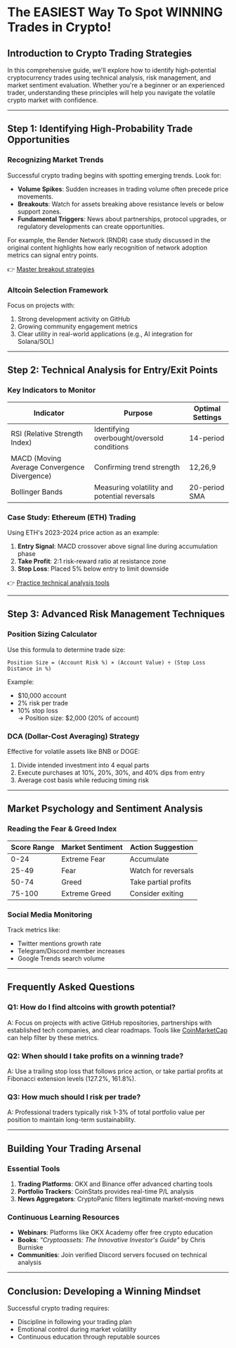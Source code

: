 # The EASIEST Way To Spot WINNING Trades in Crypto!

## Introduction to Crypto Trading Strategies  
In this comprehensive guide, we'll explore how to identify high-potential cryptocurrency trades using technical analysis, risk management, and market sentiment evaluation. Whether you're a beginner or an experienced trader, understanding these principles will help you navigate the volatile crypto market with confidence.  

---

## Step 1: Identifying High-Probability Trade Opportunities  
### Recognizing Market Trends  
Successful crypto trading begins with spotting emerging trends. Look for:  
- **Volume Spikes**: Sudden increases in trading volume often precede price movements.  
- **Breakouts**: Watch for assets breaking above resistance levels or below support zones.  
- **Fundamental Triggers**: News about partnerships, protocol upgrades, or regulatory developments can create opportunities.  

For example, the Render Network (RNDR) case study discussed in the original content highlights how early recognition of network adoption metrics can signal entry points.  

👉 [Master breakout strategies](https://bit.ly/okx-bonus)  

### Altcoin Selection Framework  
Focus on projects with:  
1. Strong development activity on GitHub  
2. Growing community engagement metrics  
3. Clear utility in real-world applications (e.g., AI integration for Solana/SOL)  

---

## Step 2: Technical Analysis for Entry/Exit Points  
### Key Indicators to Monitor  
| Indicator        | Purpose                          | Optimal Settings |
|-------------------|----------------------------------|------------------|
| RSI (Relative Strength Index) | Identifying overbought/oversold conditions | 14-period        |
| MACD (Moving Average Convergence Divergence) | Confirming trend strength | 12,26,9         |
| Bollinger Bands   | Measuring volatility and potential reversals | 20-period SMA    |

### Case Study: Ethereum (ETH) Trading  
Using ETH's 2023-2024 price action as an example:  
1. **Entry Signal**: MACD crossover above signal line during accumulation phase  
2. **Take Profit**: 2:1 risk-reward ratio at resistance zone  
3. **Stop Loss**: Placed 5% below entry to limit downside  

👉 [Practice technical analysis tools](https://bit.ly/okx-bonus)  

---

## Step 3: Advanced Risk Management Techniques  
### Position Sizing Calculator  
Use this formula to determine trade size:  
```text
Position Size = (Account Risk %) × (Account Value) ÷ (Stop Loss Distance in %)
```  
Example:  
- $10,000 account  
- 2% risk per trade  
- 10% stop loss  
→ Position size: $2,000 (20% of account)  

### DCA (Dollar-Cost Averaging) Strategy  
Effective for volatile assets like BNB or DOGE:  
1. Divide intended investment into 4 equal parts  
2. Execute purchases at 10%, 20%, 30%, and 40% dips from entry  
3. Average cost basis while reducing timing risk  

---

## Market Psychology and Sentiment Analysis  
### Reading the Fear & Greed Index  
| Score Range | Market Sentiment | Action Suggestion |
|-------------|------------------|-------------------|
| 0-24        | Extreme Fear     | Accumulate          |
| 25-49       | Fear             | Watch for reversals |
| 50-74       | Greed            | Take partial profits |
| 75-100      | Extreme Greed    | Consider exiting   |

### Social Media Monitoring  
Track metrics like:  
- Twitter mentions growth rate  
- Telegram/Discord member increases  
- Google Trends search volume  

---

## Frequently Asked Questions  

### Q1: How do I find altcoins with growth potential?  
A: Focus on projects with active GitHub repositories, partnerships with established tech companies, and clear roadmaps. Tools like [CoinMarketCap](https://bit.ly/okx-bonus) can help filter by these metrics.  

### Q2: When should I take profits on a winning trade?  
A: Use a trailing stop loss that follows price action, or take partial profits at Fibonacci extension levels (127.2%, 161.8%).  

### Q3: How much should I risk per trade?  
A: Professional traders typically risk 1-3% of total portfolio value per position to maintain long-term sustainability.  

---

## Building Your Trading Arsenal  
### Essential Tools  
1. **Trading Platforms**: OKX and Binance offer advanced charting tools  
2. **Portfolio Trackers**: CoinStats provides real-time P/L analysis  
3. **News Aggregators**: CryptoPanic filters legitimate market-moving news  

### Continuous Learning Resources  
- **Webinars**: Platforms like OKX Academy offer free crypto education  
- **Books**: *"Cryptoassets: The Innovative Investor's Guide"* by Chris Burniske  
- **Communities**: Join verified Discord servers focused on technical analysis  

---

## Conclusion: Developing a Winning Mindset  
Successful crypto trading requires:  
- Discipline in following your trading plan  
- Emotional control during market volatility  
- Continuous education through reputable sources  
